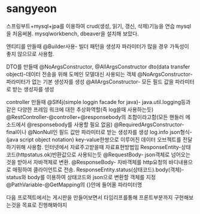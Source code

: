 # sangyeon

스프링부트+mysql+jpa를 이용하여 crud(생성, 읽기, 갱신, 삭제)기능을 연습
mysql을 처음써봄. mysqlworkbench, dbeaver을 설치해 보았다.

엔티티를 만들때 @Builder사용- 빌더 패턴을 생성자 파라미터가 많을 경우 가독성이 좋지 않으므로 사용함.

DTO를 만들때 @NoArgsConstructor, @AllArgsConstructor
dto(data transfer object)-데이터 전송을 위해 도메인 모델대신 사용되는 객체
@NoArgsConstructor- 파라미터가 없는 기본 생성자를 생성
@AllArgsConstructor- 모든 필드 값을 파라미터로 받는 생성자를 생성

controller 만들때 
@Slf4j(simple loggin facade for java)- java.util.logging등과같은 다양한 프레임 워크에 대한 추상화역할(즉 log쓸때 사용하는듯)
@RestController-@controller+@responsebody의 조합이라고함(모든 핸들러 메소드에서 @responsebody를 사용할 필요 없음)
@RequiredArgsConstructor- final이나 @NonNull인 필드 값만 파라미터로 받는 생성자를 생성
log.info
json형식- (java script object notation) key-value한쌍으로 이루어진 데이터 오브젝트를 전달하기위해 사용함. 인터넷에서 자료주고받을때 자료표현방법임
ResponseEntity-상태코드(httpstatus.ok)반환값으로 사용되는듯
@RequestBody- json객체로 넘어오는 것을 받아서 자바객체로 변환.
@ResponseBody- 자바객체를 http요청의 바디내용으로 매핑하여 클라이언트로 전송.
ResponseEntity.status(상태코드).body(객체)-status와 body를 이용하여 상태코드와 json으로 변환할 객체를 지정
@PathVariable-@GetMapping의 {}안에 들어올 파라미터명

다음 프로젝트에서는 게시판을 만들어보면서 타임리프를통해 프론트부분까지 구현해보는것을 목표로 진행해봐야지

